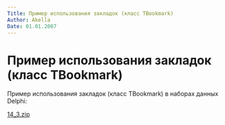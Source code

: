 ```yaml
---
Title: Пример использования закладок (класс TBookmark)
Author: Akella
Date: 01.01.2007
---
```



Пример использования закладок (класс TBookmark)
===============================================

Пример использования закладок (класс TBookmark) в наборах данных Delphi:

[14_3.zip](14_3.zip)

